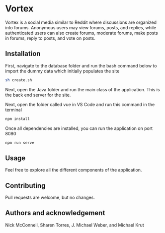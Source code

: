 # Vortex

Vortex is a social media similar to Reddit where discussions are organized into forums. Anonymous users may view forums, posts, and replies, while authenticated users can also create forums, moderate forums, make posts in forums, reply to posts, and vote on posts.

## Installation
First, navigate to the database folder and run the bash command below to import the dummy data which initially populates the site

```bash
sh create.sh
```

Next, open the Java folder and run the main class of the application. This is the back end server for the site.

Next, open the folder called vue in VS Code and run this command in the terminal

```bash
npm install
```
Once all dependencies are installed, you can run the application on port 8080

```bash
npm run serve
```

## Usage

Feel free to explore all the different components of the application.

## Contributing

Pull requests are welcome, but no changes.

## Authors and acknowledgement
 
Nick McConnell, Sharen Torres, J. Michael Weber, and Michael Krut
  
   
